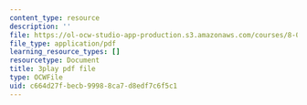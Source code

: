 ```yaml
---
content_type: resource
description: ''
file: https://ol-ocw-studio-app-production.s3.amazonaws.com/courses/8-01sc-classical-mechanics-fall-2016/c664d27fbecb99988ca7d8edf7c6f5c1_H7xmTMQ265s.pdf
file_type: application/pdf
learning_resource_types: []
resourcetype: Document
title: 3play pdf file
type: OCWFile
uid: c664d27f-becb-9998-8ca7-d8edf7c6f5c1
---
```

